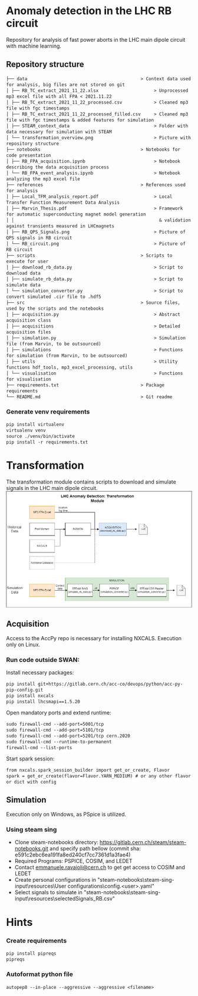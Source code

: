 # Anomaly detection in the LHC RB circuit

Repository for analysis of fast power aborts in the LHC main dipole circuit with machine learning.


## Repository structure
```
├── data                                           > Context data used for analysis, big files are not stored on git
│ ├── RB_TC_extract_2021_11_22.xlsx                     > Unprocessed mp3 excel file with all FPA < 2021.11.22  
│ ├── RB_TC_extract_2021_11_22_processed.csv            > Cleaned mp3 file with fgc timestamps 
│ ├── RB_TC_extract_2021_11_22_processed_filled.csv     > Cleaned mp3 file with fgc timestamps & added features for simulation
│ ├── STEAM_context_data                                > Folder with data necessary for simulation with STEAM
│ └── transformation_overview.png                       > Picture with repository structure
├── notebooks                                      > Notebooks for code presentation
│ ├── RB_FPA_acquisition.ipynb                          > Notebook describing the data acquisition process
│ └── RB_FPA_event_analysis.ipynb                       > Notebook analyzing the mp3 excel file
├── references                                     > References used for analysis
│ ├── Local_TFM_analysis_report.pdf                     > Local Transfer Function Measurement Data Analysis
│ ├── Marvin_Thesis.pdf                                 > Framework for automatic superconducting magnet model generation 
│ │                                                       & validation against transients measured in LHCmagnets
│ ├── RB_QPS_Signals.png                                > Picture of QPS signals in RB circuit
│ └── RB_circuit.png                                    > Picture of RB circuit
├── scripts                                        > Scripts to execute for user
│ ├── download_rb_data.py                               > Script to download data
│ ├── simulate_rb_data.py                               > Script to simulate data
│ └── simulation_converter.py                           > Script to convert simulated .cir file to .hdf5
├── src                                            > Source files, used by the scripts and the notebooks
│ ├── acquisition.py                                    > Abstract acquisition class
│ ├── acquisitions                                      > Detailed acquisition files
│ ├── simulation.py                                     > Simulation file (from Marvin, to be outsourced)
│ ├── simulations                                       > Functions for simulation (from Marvin, to be outsourced)
│ ├── utils                                             > Utility functions hdf_tools, mp3_excel_processing, utils
│ └── visualisation                                     > Functions for visualisation
├── requirements.txt                               > Package requirements
└── README.md                                      > Git readme
```

### Generate venv requirements
```
pip install virtualenv
virtualenv venv 
source ./venv/bin/activate
pip install -r requirements.txt
```

# Transformation
The transformation module contains scripts to download and simulate signals in the LHC main dipole circuit.
![alt text](data/transformation_overview.png)

## Acquisition
Access to the AccPy repo is necessary for installing NXCALS. Execution only on Linux.

### Run code outside SWAN:
Install necessary packages:
```
pip install git+https://gitlab.cern.ch/acc-co/devops/python/acc-py-pip-config.git
pip install nxcals
pip install lhcsmapi==1.5.20
```
Open mandatory ports and extend runtime:
```
sudo firewall-cmd --add-port=5001/tcp
sudo firewall-cmd --add-port=5101/tcp
sudo firewall-cmd --add-port=5201/tcp cern.2020
sudo firewall-cmd --runtime-to-permanent
firewall-cmd --list-ports
```
Start spark session:
```
from nxcals.spark_session_builder import get_or_create, Flavor
spark = get_or_create(flavor=Flavor.YARN_MEDIUM) # or any other flavor or dict with config
```

## Simulation
Execution only on Windows, as PSpice is utilized.
### Using steam sing
* Clone steam-notebooks directory: https://gitlab.cern.ch/steam/steam-notebooks.git and specify path bellow (commit sha: e591c2ebc6ea191fa8ed240cf7cc7361d1a3fae4)
* Required Programs: PSPICE, COSIM, and LEDET
* Contact emmanuele.ravaioli@cern.ch to get get access to COSIM and LEDET
* Create personal configurations in "steam-notebooks\steam-sing-input\resources\User configurations\config.\<user\>.yaml"
* Select signals to simulate in "steam-notebooks\steam-sing-input\resources\selectedSignals_RB.csv"

# Hints
### Create requirements
```
pip install pipreqs
pipreqs
```

### Autoformat python file
```
autopep8 --in-place --aggressive --aggressive <filename>
```
